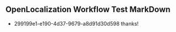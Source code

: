 ## OpenLocalization Workflow Test MarkDown
* 299199e1-e190-4d37-9679-a8d91d30d598 
thanks!<!--HONumber=Mar16_HO4-->
